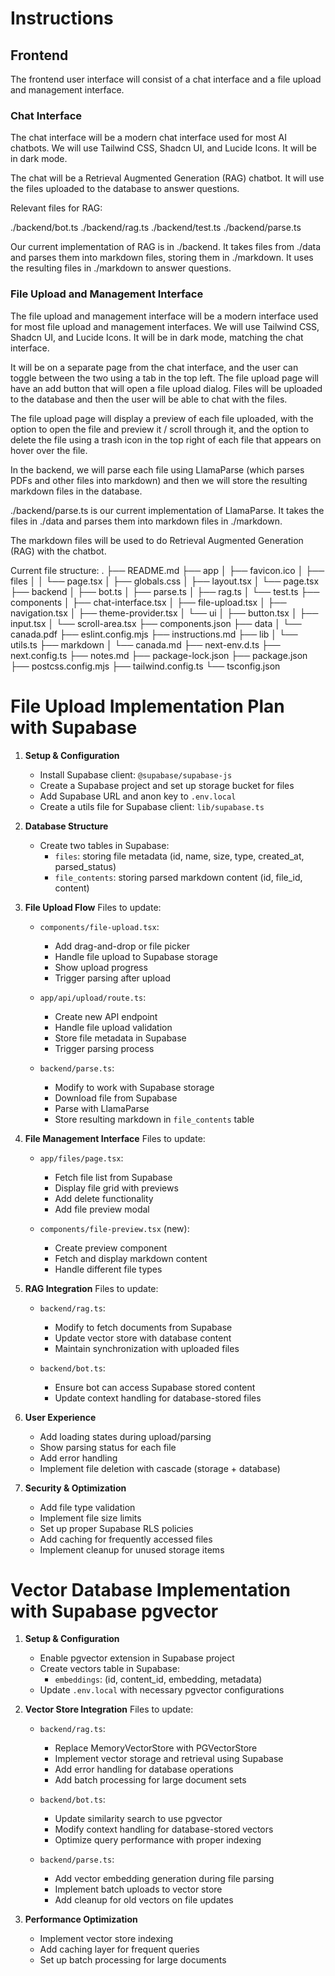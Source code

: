 # Instructions

## Frontend

The frontend user interface will consist of a chat interface and a file upload and management interface.

### Chat Interface

The chat interface will be a modern chat interface used for most AI chatbots. We will use Tailwind CSS, Shadcn UI, and Lucide Icons. It will be in dark mode.

The chat will be a Retrieval Augmented Generation (RAG) chatbot. It will use the files uploaded to the database to answer questions.

Relevant files for RAG:

./backend/bot.ts
./backend/rag.ts
./backend/test.ts
./backend/parse.ts

Our current implementation of RAG is in ./backend. It takes files from ./data and parses them into markdown files, storing them in ./markdown. It uses the resulting files in ./markdown to answer questions.

### File Upload and Management Interface

The file upload and management interface will be a modern interface used for most file upload and management interfaces. We will use Tailwind CSS, Shadcn UI, and Lucide Icons. It will be in dark mode, matching the chat interface.

It will be on a separate page from the chat interface, and the user can toggle between the two using a tab in the top left. The file upload page will have an add button that will open a file upload dialog. Files will be uploaded to the database and then the user will be able to chat with the files.

The file upload page will display a preview of each file uploaded, with the option to open the file and preview it / scroll through it, and the option to delete the file using a trash icon in the top right of each file that appears on hover over the file.

In the backend, we will parse each file using LlamaParse (which parses PDFs and other files into markdown) and then we will store the resulting markdown files in the database.

./backend/parse.ts is our current implementation of LlamaParse. It takes the files in ./data and parses them into markdown files in ./markdown.

The markdown files will be used to do Retrieval Augmented Generation (RAG) with the chatbot.


Current file structure:
.
├── README.md
├── app
│   ├── favicon.ico
│   ├── files
│   │   └── page.tsx
│   ├── globals.css
│   ├── layout.tsx
│   └── page.tsx
├── backend
│   ├── bot.ts
│   ├── parse.ts
│   ├── rag.ts
│   └── test.ts
├── components
│   ├── chat-interface.tsx
│   ├── file-upload.tsx
│   ├── navigation.tsx
│   ├── theme-provider.tsx
│   └── ui
│       ├── button.tsx
│       ├── input.tsx
│       └── scroll-area.tsx
├── components.json
├── data
│   └── canada.pdf
├── eslint.config.mjs
├── instructions.md
├── lib
│   └── utils.ts
├── markdown
│   └── canada.md
├── next-env.d.ts
├── next.config.ts
├── notes.md
├── package-lock.json
├── package.json
├── postcss.config.mjs
├── tailwind.config.ts
└── tsconfig.json

# File Upload Implementation Plan with Supabase

1. **Setup & Configuration**
   - Install Supabase client: `@supabase/supabase-js`
   - Create a Supabase project and set up storage bucket for files
   - Add Supabase URL and anon key to `.env.local`
   - Create a utils file for Supabase client: `lib/supabase.ts`

2. **Database Structure**
   - Create two tables in Supabase:
     - `files`: storing file metadata (id, name, size, type, created_at, parsed_status)
     - `file_contents`: storing parsed markdown content (id, file_id, content)

3. **File Upload Flow**
   Files to update:
   - `components/file-upload.tsx`:
     - Add drag-and-drop or file picker
     - Handle file upload to Supabase storage
     - Show upload progress
     - Trigger parsing after upload

   - `app/api/upload/route.ts`:
     - Create new API endpoint
     - Handle file upload validation
     - Store file metadata in Supabase
     - Trigger parsing process

   - `backend/parse.ts`:
     - Modify to work with Supabase storage
     - Download file from Supabase
     - Parse with LlamaParse
     - Store resulting markdown in `file_contents` table

4. **File Management Interface**
   Files to update:
   - `app/files/page.tsx`:
     - Fetch file list from Supabase
     - Display file grid with previews
     - Add delete functionality
     - Add file preview modal

   - `components/file-preview.tsx` (new):
     - Create preview component
     - Fetch and display markdown content
     - Handle different file types

5. **RAG Integration**
   Files to update:
   - `backend/rag.ts`:
     - Modify to fetch documents from Supabase
     - Update vector store with database content
     - Maintain synchronization with uploaded files

   - `backend/bot.ts`:
     - Ensure bot can access Supabase stored content
     - Update context handling for database-stored files

6. **User Experience**
   - Add loading states during upload/parsing
   - Show parsing status for each file
   - Add error handling
   - Implement file deletion with cascade (storage + database)

7. **Security & Optimization**
   - Add file type validation
   - Implement file size limits
   - Set up proper Supabase RLS policies
   - Add caching for frequently accessed files
   - Implement cleanup for unused storage items

# Vector Database Implementation with Supabase pgvector

1. **Setup & Configuration**
   - Enable pgvector extension in Supabase project
   - Create vectors table in Supabase:
     - `embeddings`: (id, content_id, embedding, metadata)
   - Update `.env.local` with necessary pgvector configurations

2. **Vector Store Integration**
   Files to update:
   - `backend/rag.ts`:
     - Replace MemoryVectorStore with PGVectorStore
     - Implement vector storage and retrieval using Supabase
     - Add error handling for database operations
     - Add batch processing for large document sets

   - `backend/bot.ts`:
     - Update similarity search to use pgvector
     - Modify context handling for database-stored vectors
     - Optimize query performance with proper indexing

   - `backend/parse.ts`:
     - Add vector embedding generation during file parsing
     - Implement batch uploads to vector store
     - Add cleanup for old vectors on file updates

3. **Performance Optimization**
   - Implement vector store indexing
   - Add caching layer for frequent queries
   - Set up batch processing for large documents
